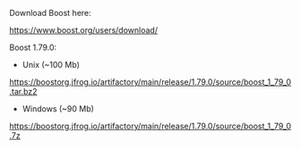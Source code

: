 Download Boost here:

https://www.boost.org/users/download/


Boost 1.79.0:

- Unix (~100 Mb)

https://boostorg.jfrog.io/artifactory/main/release/1.79.0/source/boost_1_79_0.tar.bz2

- Windows (~90 Mb)

https://boostorg.jfrog.io/artifactory/main/release/1.79.0/source/boost_1_79_0.7z
